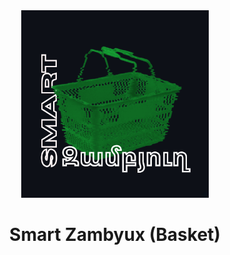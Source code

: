 <div align='center'>
<img src="https://github.com/L01010000/SmartBasket/blob/main/logo.png" width="300px" />
 <h1>Smart Zambyux (Basket)</h1>
  <br>
    
</div>
